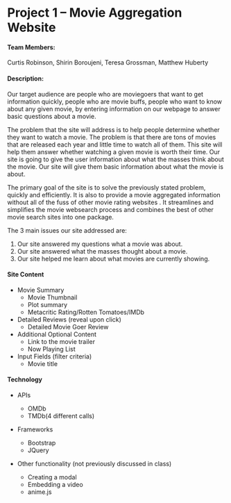 # Project 1 – Movie Aggregation Website

#### Team Members:

Curtis Robinson, Shirin Boroujeni, Teresa Grossman, Matthew Huberty



#### Description:

Our target audience are people who are moviegoers that want to get information quickly, people who are movie buffs, people who want to know about any given movie, by entering information on our webpage to answer basic questions about a movie.

The problem that the site will address is to help people determine whether they want to watch a movie.  The problem is that there are tons of movies that are released each year and little time to watch all of them.  This site will help them answer whether watching a given movie is worth their time.   Our site is going to give the user information about what the masses think about the movie.  Our site will give them basic information about what the movie is about.  

The primary goal of the site is to solve the previously stated problem, quickly and efficiently.  It is also to provide a movie aggregated information without all of the fuss of other movie rating websites .  It streamlines and simplifies the movie websearch process and combines the best of other movie search sites into one package.  

The 3 main issues our site addressed are:
1.  Our site answered my questions what a movie was about. 
2.  Our site answered what the masses thought about a movie. 
3.  Our site helped me learn about what movies are currently showing. 


#### Site Content

- Movie Summary
  - Movie Thumbnail
  - Plot summary
  - Metacritic Rating/Rotten Tomatoes/IMDb
- Detailed Reviews (reveal upon click)
  - Detailed Movie Goer Review
- Additional Optional Content
  - Link to the movie trailer
  - Now Playing List
- Input Fields (filter criteria)
  - Movie title


#### Technology

- APIs
  - OMDb
  - TMDb(4 different calls)
 
- Frameworks
  - Bootstrap
  - JQuery
- Other functionality (not previously discussed in class)
  - Creating a modal
  - Embedding a video
  - anime.js
